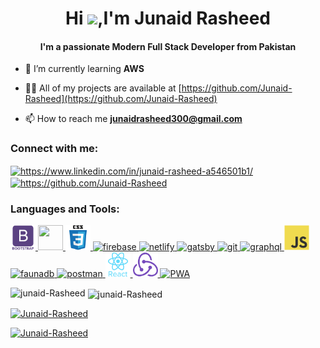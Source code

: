 <h1 align="center">Hi <img src="https://raw.githubusercontent.com/MartinHeinz/MartinHeinz/master/wave.gif" width="30px">,I'm Junaid Rasheed</h1>
<h4 align="center">I'm a passionate Modern Full Stack Developer from Pakistan</h4>


- 🌱 I’m currently learning **AWS**

- 👨‍💻 All of my projects are available at [https://github.com/Junaid-Rasheed](https://github.com/Junaid-Rasheed)

- 📫 How to reach me **junaidrasheed300@gmail.com**

<h3 align="left">Connect with me:</h3>
<p align="left">
<a href="https://www.linkedin.com/in/junaid-rasheed-a546501b1/" target="blank"><img align="center" src="https://raw.githubusercontent.com/rahuldkjain/github-profile-readme-generator/master/src/images/icons/Social/linked-in-alt.svg" alt="https://www.linkedin.com/in/junaid-rasheed-a546501b1/" height="30" width="40" /></a>
<a href="https://github.com/Junaid-Rasheed" target="blank"><img align="center" src="https://raw.githubusercontent.com/rahuldkjain/github-profile-readme-generator/master/src/images/icons/Social/github.svg" alt="https://github.com/Junaid-Rasheed" height="30" width="40" /></a>
</p>

<h3 align="left">Languages and Tools:</h3>
<p align="left"> <a href="https://getbootstrap.com" target="_blank"> <img src="https://raw.githubusercontent.com/devicons/devicon/master/icons/bootstrap/bootstrap-plain-wordmark.svg" alt="bootstrap" width="40" height="40"/> </a><a href="https://material-ui.com/"> <img src="https://material-ui.com/static/logo.png" width="40" height="40"/> </a><a href="https://www.w3schools.com/css/" target="_blank"> <img src="https://raw.githubusercontent.com/devicons/devicon/master/icons/css3/css3-original-wordmark.svg" alt="css3" width="40" height="40"/> </a>   <a href="https://firebase.google.com/" target="_blank"> <img src="https://www.vectorlogo.zone/logos/firebase/firebase-icon.svg" alt="firebase" width="40" height="40"/> </a>   <a href="https://www.netlify.com/" target="_blank"> <img src="https://iconape.com/wp-content/files/an/371180/svg/371180.svg" alt="netlify" width="40" height="40"/> </a>   <a href="https://www.gatsbyjs.com/" target="_blank"> <img src="https://www.vectorlogo.zone/logos/gatsbyjs/gatsbyjs-icon.svg" alt="gatsby" width="40" height="40"/> </a>   <a href="https://git-scm.com/" target="_blank"> <img src="https://www.vectorlogo.zone/logos/git-scm/git-scm-icon.svg" alt="git" width="40" height="40"/> </a>   <a href="https://graphql.org" target="_blank"> <img src="https://www.vectorlogo.zone/logos/graphql/graphql-icon.svg" alt="graphql" width="40" height="40"/> </a>   <a href="https://developer.mozilla.org/en-US/docs/Web/JavaScript" target="_blank"> <img src="https://raw.githubusercontent.com/devicons/devicon/master/icons/javascript/javascript-original.svg" alt="javascript" width="40" height="40"/> </a>   <a href="https://fauna.com/" target="_blank"> <img src="https://d2eip9sf3oo6c2.cloudfront.net/tags/images/000/001/281/square_480/Fauna_Logo_blue.png" alt="faunadb" width="40" height="40"/> </a>   <a href="https://postman.com" target="_blank"> <img src="https://www.vectorlogo.zone/logos/getpostman/getpostman-icon.svg" alt="postman" width="40" height="40"/> </a>   <a href="https://reactjs.org/" target="_blank"> <img src="https://raw.githubusercontent.com/devicons/devicon/master/icons/react/react-original-wordmark.svg" alt="react" width="40" height="40"/> </a>   <a href="https://redux.js.org" target="_blank"> <img src="https://raw.githubusercontent.com/devicons/devicon/master/icons/redux/redux-original.svg" alt="redux" width="40" height="40"/> </a>   <a href="https://web.dev/progressive-web-apps/" target="_blank"> <img src="https://j2inet.files.wordpress.com/2018/12/siderealLarge.png?w=640" alt="PWA" width="40" height="40"/> </a>   </p>

<p ><img align="left" src="https://github-readme-stats.vercel.app/api/top-langs?username=junaid-Rasheed&show_icons=true&locale=en&layout=compact" alt="junaid-Rasheed" /></p>


<p >&nbsp;<img align="center" src="https://github-readme-stats.vercel.app/api?username=junaid-Rasheed&show_icons=true&locale=en" alt="junaid-Rasheed" /></p>


<!-- <p ><img align="center" src="https://github-readme-streak-stats.herokuapp.com/?user=junaid-Rasheed&" alt="junaid-Rasheed" /></p>
 -->
<a href="https://github.com/Junaid-Rasheed"><img src="https://komarev.com/ghpvc/?username=Junaid-Rasheed&label=Profile%20views&color=0e75b6&style=flat" alt="Junaid-Rasheed" /></a>

<a href="https://github.com/Junaid-Rasheed"><img src="https://img.shields.io/github/followers/Junaid-Rasheed?label=Followers&style=social" alt="Junaid-Rasheed"></a>
